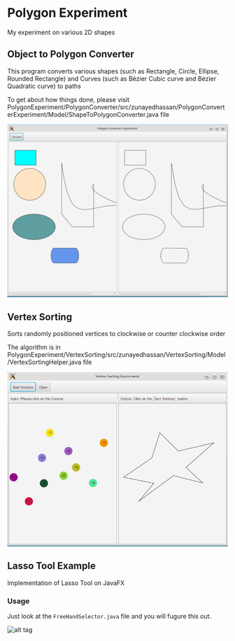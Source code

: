 # Polygon Experiment
My experiment on various 2D shapes

## Object to Polygon Converter

This program converts various shapes (such as Rectangle, Circle, Ellipse, Rounded Rectangle) and Curves (such as Bézier Cubic curve and Bézier Quadratic curve) to paths

To get about how things done, please visit PolygonExperiment/PolygonConverter/src/zunayedhassan/PolygonConverterExperiment/Model/ShapeToPolygonConverter.java file

![Object to polygon converter preview](https://raw.githubusercontent.com/zunayedhassan/PolygonExperiment/master/PolygonConverter/preview.png)

## Vertex Sorting
Sorts randomly positioned vertices to clockwise or counter clockwise order

The algorithm is in PolygonExperiment/VertexSorting/src/zunayedhassan/VertexSorting/Model/VertexSortingHelper.java file

![Vertex Sorting preview](https://raw.githubusercontent.com/zunayedhassan/PolygonExperiment/master/VertexSorting/preview.png)

## Lasso Tool Example
Implementation of Lasso Tool on JavaFX

### Usage ###
Just look at the ```FreeHandSelector.java``` file and you will fugure this out.

![alt tag](https://raw.githubusercontent.com/zunayedhassan/Lasso-Tool-Example/master/preview.jpg)
